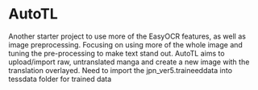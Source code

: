 # AutoTL
Another starter project to use more of the EasyOCR features, as well as image preprocessing. Focusing on using more of the whole image and tuning the pre-processing to make text stand out.
AutoTL aims to upload/import raw, untranslated manga and create a new image with the translation overlayed. 
Need to import the jpn_ver5.traineeddata into tessdata folder for trained data